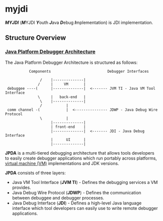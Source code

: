 # myjdi

***MYJDI*** (***M***YJDI ***Y***outh ***J***ava ***D***ebug ***I***mplementation) is JDI implementation.


## Structure Overview

### [Java Platform Debugger Architecture](https://docs.oracle.com/javase/8/docs/technotes/guides/jpda/architecture.html)

The Java Platform Debugger Architecture is structured as follows:

```
           Components                          Debugger Interfaces

                /    |--------------|
               /     |     VM       |
 debuggee ----(      |--------------|  <------- JVM TI - Java VM Tool Interface
               \     |   back-end   |
                \    |--------------|
                /           |
 comm channel -(            |  <--------------- JDWP - Java Debug Wire Protocol
                \           |
                     |--------------|
                     | front-end    |
                     |--------------|  <------- JDI - Java Debug Interface
                     |      UI      |
                     |--------------|
```

__JPDA__ is a multi-tiered debugging architecture
that allows tools developers to easily create debugger applications which run portably across platforms,
[virtual machine (VM)](https://docs.oracle.com/javase/8/docs/technotes/guides/jpda/architecture.html#vm)
implementations and JDK versions.

__JPDA__ consists of three layers:

- Java VM Tool Interface (__JVM TI__) -
Defines the debugging services a VM provides.
- Java Debug Wire Protocol (__JDWP__) -
Defines the communication between debuggee and debugger processes.
- Java Debug Interface (__JDI__) -
Defines a high-level Java language interface which tool developers can easily use to write remote debugger applications.
